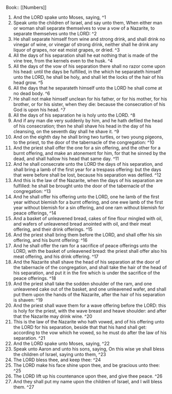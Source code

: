  Book:: [[Numbers]]
 1. And the LORD spake unto Moses, saying, ^1
 2. Speak unto the children of Israel, and say unto them, When either man or woman shall separate themselves to vow a vow of a Nazarite, to separate themselves unto the LORD: ^2
 3. He shall separate himself from wine and strong drink, and shall drink no vinegar of wine, or vinegar of strong drink, neither shall he drink any liquor of grapes, nor eat moist grapes, or dried. ^3
 4. All the days of his separation shall he eat nothing that is made of the vine tree, from the kernels even to the husk. ^4
 5. All the days of the vow of his separation there shall no razor come upon his head: until the days be fulfilled, in the which he separateth himself unto the LORD, he shall be holy, and shall let the locks of the hair of his head grow. ^5
 6. All the days that he separateth himself unto the LORD he shall come at no dead body. ^6
 7. He shall not make himself unclean for his father, or for his mother, for his brother, or for his sister, when they die: because the consecration of his God is upon his head. ^7
 8. All the days of his separation he is holy unto the LORD. ^8
 9. And if any man die very suddenly by him, and he hath defiled the head of his consecration; then he shall shave his head in the day of his cleansing, on the seventh day shall he shave it. ^9
 10. And on the eighth day he shall bring two turtles, or two young pigeons, to the priest, to the door of the tabernacle of the congregation: ^10
 11. And the priest shall offer the one for a sin offering, and the other for a burnt offering, and make an atonement for him, for that he sinned by the dead, and shall hallow his head that same day. ^11
 12. And he shall consecrate unto the LORD the days of his separation, and shall bring a lamb of the first year for a trespass offering: but the days that were before shall be lost, because his separation was defiled. ^12
 13. And this is the law of the Nazarite, when the days of his separation are fulfilled: he shall be brought unto the door of the tabernacle of the congregation: ^13
 14. And he shall offer his offering unto the LORD, one he lamb of the first year without blemish for a burnt offering, and one ewe lamb of the first year without blemish for a sin offering, and one ram without blemish for peace offerings, ^14
 15. And a basket of unleavened bread, cakes of fine flour mingled with oil, and wafers of unleavened bread anointed with oil, and their meat offering, and their drink offerings. ^15
 16. And the priest shall bring them before the LORD, and shall offer his sin offering, and his burnt offering: ^16
 17. And he shall offer the ram for a sacrifice of peace offerings unto the LORD, with the basket of unleavened bread: the priest shall offer also his meat offering, and his drink offering. ^17
 18. And the Nazarite shall shave the head of his separation at the door of the tabernacle of the congregation, and shall take the hair of the head of his separation, and put it in the fire which is under the sacrifice of the peace offerings. ^18
 19. And the priest shall take the sodden shoulder of the ram, and one unleavened cake out of the basket, and one unleavened wafer, and shall put them upon the hands of the Nazarite, after the hair of his separation is shaven: ^19
 20. And the priest shall wave them for a wave offering before the LORD: this is holy for the priest, with the wave breast and heave shoulder: and after that the Nazarite may drink wine. ^20
 21. This is the law of the Nazarite who hath vowed, and of his offering unto the LORD for his separation, beside that that his hand shall get: according to the vow which he vowed, so he must do after the law of his separation. ^21
 22. And the LORD spake unto Moses, saying, ^22
 23. Speak unto Aaron and unto his sons, saying, On this wise ye shall bless the children of Israel, saying unto them, ^23
 24. The LORD bless thee, and keep thee: ^24
 25. The LORD make his face shine upon thee, and be gracious unto thee: ^25
 26. The LORD lift up his countenance upon thee, and give thee peace. ^26
 27. And they shall put my name upon the children of Israel, and I will bless them. ^27
